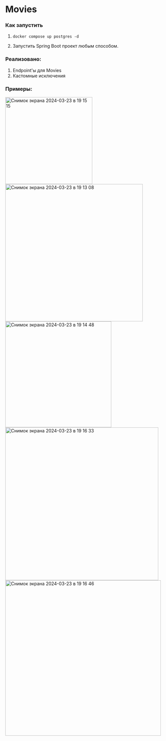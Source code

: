 # Movies

### Как запустить

1. ```docker compose up postgres -d```

2. Запустить Spring Boot проект любым способом.

### Реализовано:
1. Endpoint'ы для Movies
2. Кастомные исключения

### Примеры:
<img width="274" alt="Снимок экрана 2024-03-23 в 19 15 15" src="https://github.com/Icerzack/Movies/assets/24461208/bac1dc38-bc87-41b4-9198-c90a4fe19c6c">

<img width="433" alt="Снимок экрана 2024-03-23 в 19 13 08" src="https://github.com/Icerzack/Movies/assets/24461208/32537aa1-c482-4468-9e64-4222e578f714">

<img width="334" alt="Снимок экрана 2024-03-23 в 19 14 48" src="https://github.com/Icerzack/Movies/assets/24461208/0099b2b2-227e-46e1-b748-64be4663aad6">

<img width="482" alt="Снимок экрана 2024-03-23 в 19 16 33" src="https://github.com/Icerzack/Movies/assets/24461208/4f438186-6632-42df-8800-759f3eb26366">

<img width="490" alt="Снимок экрана 2024-03-23 в 19 16 46" src="https://github.com/Icerzack/Movies/assets/24461208/666c06d4-2826-465d-aa6d-40d11ae56867">
